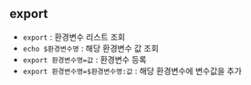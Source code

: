 ## export

* `export` : 환경변수 리스트 조회
* `echo $환경변수명` : 해당 환경변수 값 조회
* `export 환경변수명=값` : 환경변수 등록
* `export 환경변수명=$환경변수명:값` : 해당 환경변수에 변수값을 추가